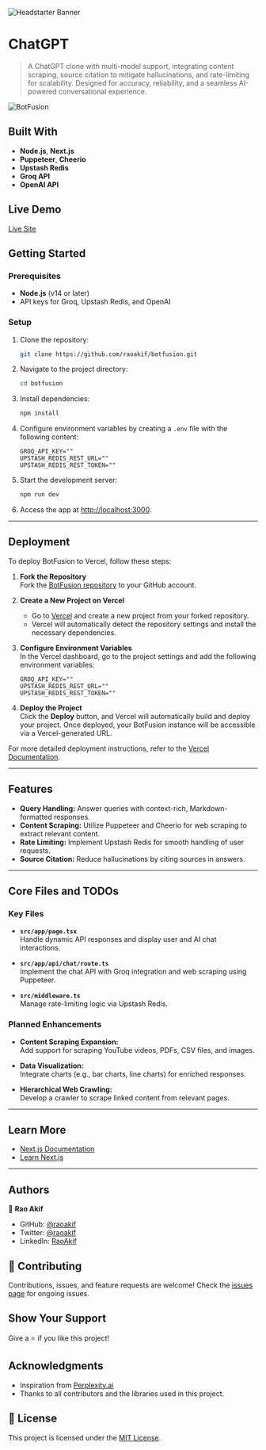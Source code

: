 ![Headstarter Banner](https://github.com/user-attachments/assets/80ea1608-e1b1-466f-9153-99153f4a65b8)

# ChatGPT

> A ChatGPT clone with multi-model support, integrating content scraping, source citation to mitigate hallucinations, and rate-limiting for scalability. Designed for accuracy, reliability, and a seamless AI-powered conversational experience.

![BotFusion](https://github.com/user-attachments/assets/a027bb78-d249-428a-9338-adf536d9ed8b)

## Built With

- **Node.js**, **Next.js**
- **Puppeteer**, **Cheerio**
- **Upstash Redis**
- **Groq API**
- **OpenAI API**

## Live Demo

[Live Site](https://chatbot-fusion.vercel.app/)

## Getting Started

### Prerequisites

- **Node.js** (v14 or later)
- API keys for Groq, Upstash Redis, and OpenAI

### Setup

1. Clone the repository:
    ```bash
    git clone https://github.com/raoakif/botfusion.git
    ```
2. Navigate to the project directory:
    ```bash
    cd botfusion
    ```
3. Install dependencies:
    ```bash
    npm install
    ```
4. Configure environment variables by creating a `.env` file with the following content:
    ```env
    GROQ_API_KEY=""
    UPSTASH_REDIS_REST_URL=""
    UPSTASH_REDIS_REST_TOKEN=""
    ```

5. Start the development server:
    ```bash
    npm run dev
    ```

6. Access the app at [http://localhost:3000](http://localhost:3000).

---

## Deployment

To deploy BotFusion to Vercel, follow these steps:

1. **Fork the Repository**  
   Fork the [BotFusion repository](https://github.com/raoakif/botfusion) to your GitHub account.

2. **Create a New Project on Vercel**  
   - Go to [Vercel](https://vercel.com) and create a new project from your forked repository.
   - Vercel will automatically detect the repository settings and install the necessary dependencies.

3. **Configure Environment Variables**  
   In the Vercel dashboard, go to the project settings and add the following environment variables:
    ```env
    GROQ_API_KEY=""
    UPSTASH_REDIS_REST_URL=""
    UPSTASH_REDIS_REST_TOKEN=""
    ```

4. **Deploy the Project**  
   Click the **Deploy** button, and Vercel will automatically build and deploy your project. Once deployed, your BotFusion instance will be accessible via a Vercel-generated URL.

For more detailed deployment instructions, refer to the [Vercel Documentation](https://vercel.com/docs).

---

## Features

- **Query Handling:** Answer queries with context-rich, Markdown-formatted responses.
- **Content Scraping:** Utilize Puppeteer and Cheerio for web scraping to extract relevant content.
- **Rate Limiting:** Implement Upstash Redis for smooth handling of user requests.
- **Source Citation:** Reduce hallucinations by citing sources in answers.

---

## Core Files and TODOs

### Key Files

- **`src/app/page.tsx`**  
  Handle dynamic API responses and display user and AI chat interactions.

- **`src/app/api/chat/route.ts`**  
  Implement the chat API with Groq integration and web scraping using Puppeteer.

- **`src/middleware.ts`**  
  Manage rate-limiting logic via Upstash Redis.

### Planned Enhancements

- **Content Scraping Expansion:**  
  Add support for scraping YouTube videos, PDFs, CSV files, and images.

- **Data Visualization:**  
  Integrate charts (e.g., bar charts, line charts) for enriched responses.

- **Hierarchical Web Crawling:**  
  Develop a crawler to scrape linked content from relevant pages.

---

## Learn More

- [Next.js Documentation](https://nextjs.org/docs)
- [Learn Next.js](https://nextjs.org/learn)

---

## Authors

👤 **Rao Akif**

- GitHub: [@raoakif](https://github.com/raoakif)
- Twitter: [@raoakif](https://twitter.com/raoakif)
- LinkedIn: [RaoAkif](https://linkedin.com/in/raoakif)

## 🤝 Contributing

Contributions, issues, and feature requests are welcome! Check the [issues page](../../issues/) for ongoing issues.

## Show Your Support

Give a ⭐️ if you like this project!

## Acknowledgments

- Inspiration from [Perplexity.ai](https://www.perplexity.ai)
- Thanks to all contributors and the libraries used in this project.

## 📝 License

This project is licensed under the [MIT License](./MIT.md).
